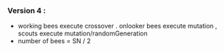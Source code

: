 ### Version 4 :
* working bees execute crossover . onlooker bees execute mutation ,  scouts execute mutation/randomGeneration
* number of bees = SN / 2
